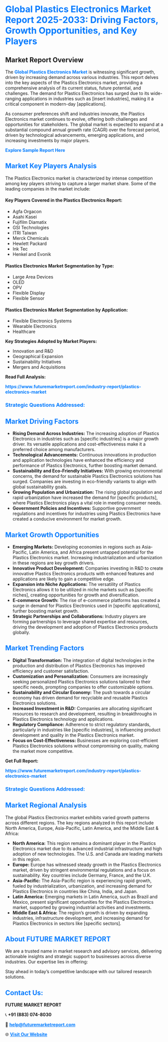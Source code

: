 <h1 style="color: #007BFF;">Global Plastics Electronics Market Report 2025-2033: Driving Factors, Growth Opportunities, and Key Players</h1>

<section id="overview">
<h2>Market Report Overview</h2>
<p>The <a href="https://www.futuremarketreport.com/industry-report/plastics-electronics-market" style="color: #007BFF; text-decoration: none;"><strong>Global Plastics Electronics Market</strong></a> is witnessing significant growth, driven by increasing demand across various industries. This report delves into the key aspects of the Plastics Electronics market, providing a comprehensive analysis of its current status, future potential, and challenges. The demand for Plastics Electronics has surged due to its wide-ranging applications in industries such as [insert industries], making it a critical component in modern-day [applications].</p>
<p>As consumer preferences shift and industries innovate, the Plastics Electronics market continues to evolve, offering both challenges and opportunities for stakeholders. The global market is expected to expand at a substantial compound annual growth rate (CAGR) over the forecast period, driven by technological advancements, emerging applications, and increasing investments by major players.</p>
</section>

<section id="overview">
<p><a href="https://www.futuremarketreport.com/request-sample/reportId=85555" style="color: #007BFF; text-decoration: none;"><strong>Explore Sample Report Here</strong></a></p>
</section>

<section id="key-players">
<h2 style="color: #007BFF;">Market Key Players Analysis</h2>
<p>The Plastics Electronics market is characterized by intense competition among key players striving to capture a larger market share. Some of the leading companies in the market include:</p>
<h4>Key Players Covered in the Plastics Electronics Report:</h4>
<ul><li>Agfa Orgacon</li><li>Asahi Kasei</li><li>Fujifilm Diamatix</li><li>GSI Technologies</li><li>ITRI Taiwan</li><li>Merck Chemicals</li><li>Hewlett Packard</li><li>Ink Tec</li><li>Henkel and Evonik</li></ul>
<h4>Plastics Electronics Market Segmentation by Type:</h4>
<ul><li>Large Area Devices</li><li>OLED</li><li>OPV</li><li>Flexible Display</li><li>Flexible Sensor</li></ul>

<h4>Plastics Electronics Market Segmentation by Application:</h4>
<ul><li>Flexible Electronics Systems</li><li>Wearable Electronics</li><li>Healthcare</li></ul>
<p><strong>Key Strategies Adopted by Market Players:</strong></p>
<ul>
<li>Innovation and R&D</li>
<li>Geographical Expansion</li>
<li>Sustainability Initiatives</li>
<li>Mergers and Acquisitions</li>
</ul>
</section>

<section>
<p><strong>Read Full Analysis: </strong></p><a href="https://www.futuremarketreport.com/industry-report/plastics-electronics-market" style="color: #007BFF; text-decoration: none;"><strong>https://www.futuremarketreport.com/industry-report/plastics-electronics-market</strong></a>
<h3 style="color: #007BFF;">Strategic Questions Addressed:</h3>
</section>

<section id="driving-factors">
<h2 style="color: #007BFF;">Market Driving Factors</h2>
<ul>
<li><strong>Rising Demand Across Industries:</strong> The increasing adoption of Plastics Electronics in industries such as [specific industries] is a major growth driver. Its versatile applications and cost-effectiveness make it a preferred choice among manufacturers.</li>
<li><strong>Technological Advancements:</strong> Continuous innovations in production and application technologies have enhanced the efficiency and performance of Plastics Electronics, further boosting market demand.</li>
<li><strong>Sustainability and Eco-Friendly Initiatives:</strong> With growing environmental concerns, the demand for sustainable Plastics Electronics solutions has surged. Companies are investing in eco-friendly variants to align with global sustainability goals.</li>
<li><strong>Growing Population and Urbanization:</strong> The rising global population and rapid urbanization have increased the demand for [specific products], where Plastics Electronics plays a vital role in meeting consumer needs.</li>
<li><strong>Government Policies and Incentives:</strong> Supportive government regulations and incentives for industries using Plastics Electronics have created a conducive environment for market growth.</li>
</ul>
</section>

<section id="growth-opportunities">
<h2 style="color: #007BFF;">Market Growth Opportunities</h2>
<ul>
<li><strong>Emerging Markets:</strong> Developing economies in regions such as Asia-Pacific, Latin America, and Africa present untapped potential for the Plastics Electronics market. Increasing industrialization and urbanization in these regions are key growth drivers.</li>
<li><strong>Innovative Product Development:</strong> Companies investing in R&D to create innovative Plastics Electronics products with enhanced features and applications are likely to gain a competitive edge.</li>
<li><strong>Expansion into Niche Applications:</strong> The versatility of Plastics Electronics allows it to be utilized in niche markets such as [specific niches], creating opportunities for growth and diversification.</li>
<li><strong>E-commerce Growth:</strong> The rise of e-commerce platforms has created a surge in demand for Plastics Electronics used in [specific applications], further boosting market growth.</li>
<li><strong>Strategic Partnerships and Collaborations:</strong> Industry players are forming partnerships to leverage shared expertise and resources, driving the development and adoption of Plastics Electronics products globally.</li>
</ul>
</section>

<section id="trending-factors">
<h2 style="color: #007BFF;">Market Trending Factors</h2>
<ul>
<li><strong>Digital Transformation:</strong> The integration of digital technologies in the production and distribution of Plastics Electronics has improved efficiency and customer satisfaction.</li>
<li><strong>Customization and Personalization:</strong> Consumers are increasingly seeking personalized Plastics Electronics solutions tailored to their specific needs, prompting companies to offer customizable options.</li>
<li><strong>Sustainability and Circular Economy:</strong> The push towards a circular economy has driven demand for recyclable and reusable Plastics Electronics solutions.</li>
<li><strong>Increased Investment in R&D:</strong> Companies are allocating significant resources to research and development, resulting in breakthroughs in Plastics Electronics technology and applications.</li>
<li><strong>Regulatory Compliance:</strong> Adherence to strict regulatory standards, particularly in industries like [specific industries], is influencing product development and quality in the Plastics Electronics market.</li>
<li><strong>Focus on Cost-Effectiveness:</strong> Businesses are exploring cost-efficient Plastics Electronics solutions without compromising on quality, making the market more competitive.</li>
</ul>
</section>

<section>
<p><strong>Get Full Report: </strong></p><a href="https://www.futuremarketreport.com/industry-report/plastics-electronics-market" style="color: #007BFF; text-decoration: none;"><strong>https://www.futuremarketreport.com/industry-report/plastics-electronics-market</strong></a>
<h3 style="color: #007BFF;">Strategic Questions Addressed:</h3>
</section>


<section id="regional-analysis">
<h2 style="color: #007BFF;">Market Regional Analysis</h2>
<p>The global Plastics Electronics market exhibits varied growth patterns across different regions. The key regions analyzed in this report include North America, Europe, Asia-Pacific, Latin America, and the Middle East & Africa:</p>
<ul>
<li><strong>North America:</strong> This region remains a dominant player in the Plastics Electronics market due to its advanced industrial infrastructure and high adoption of new technologies. The U.S. and Canada are leading markets in this region.</li>
<li><strong>Europe:</strong> Europe has witnessed steady growth in the Plastics Electronics market, driven by stringent environmental regulations and a focus on sustainability. Key countries include Germany, France, and the U.K.</li>
<li><strong>Asia-Pacific:</strong> The Asia-Pacific region is experiencing rapid growth, fueled by industrialization, urbanization, and increasing demand for Plastics Electronics in countries like China, India, and Japan.</li>
<li><strong>Latin America:</strong> Emerging markets in Latin America, such as Brazil and Mexico, present significant opportunities for the Plastics Electronics market, supported by growing industrial activities and investments.</li>
<li><strong>Middle East & Africa:</strong> The region’s growth is driven by expanding industries, infrastructure development, and increasing demand for Plastics Electronics in sectors like [specific sectors].</li>
</ul>
</section>

<footer>
<h2 style="color: #007BFF;">About FUTURE MARKET REPORT</h2>
<p>We are a trusted name in market research and advisory services, delivering actionable insights and strategic support to businesses across diverse industries. Our expertise lies in offering:</p>

<p>Stay ahead in today’s competitive landscape with our tailored research solutions.</p>

<h2 style="color: #007BFF;">Contact Us:</h2>
<p><strong>FUTURE MARKET REPORT</strong></p>
<p>📞 <strong>+91 (883) 074-8030</strong></p>
<p>📧 <strong><a href="mailto:help@futuremarketreport.com" style="color: #007BFF;">help@futuremarketreport.com</a></strong></p>
<p>🌐 <strong><a href="https://www.futuremarketreport.com/" style="color: #007BFF;">Visit Our Website</a></strong></p>
</footer>